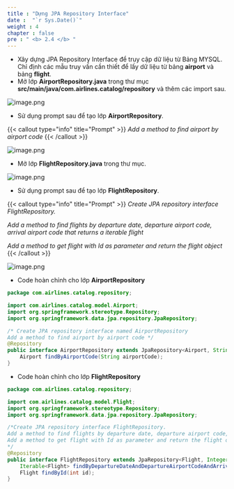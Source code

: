 ```yaml
---
title : "Dựng JPA Repository Interface"
date :  "`r Sys.Date()`" 
weight : 4
chapter : false
pre : " <b> 2.4 </b> "
---
```


- Xây dựng JPA Repository Interface để truy cập dữ liệu từ Bảng MYSQL. Chỉ định các mẫu truy vấn cần thiết để lấy dữ liệu từ bảng **airport** và bảng **flight**.
- Mở lớp **AirportRepository.java** trong thư mục **src/main/java/com.airlines.catalog/repository** và thêm các import sau.

![image.png](/images/module_1/jpa_repo/image.png)

- Sử dụng prompt sau để tạo lớp **AirportRepository**.

{{< callout type="info" title="Prompt" >}}
*Add a method to find airport by airport code*
{{< /callout >}}

![image.png](/images/module_1/jpa_repo/image_1.png)

- Mở lớp **FlightRepository.java** trong thư mục.

![image.png](/images/module_1/jpa_repo/image_2.png)

- Sử dụng prompt sau để tạo lớp **FlightRepository**.

{{< callout type="info" title="Prompt" >}}
*Create JPA repository interface FlightRepository.*<br>

*Add a method to find flights by departure date, departure airport code, arrival airport code that returns a iterable flight*<br>

*Add a method to get flight with Id as parameter and return the flight object*
{{< /callout >}}

![image.png](/images/module_1/jpa_repo/image_3.png)

- Code hoàn chỉnh cho lớp **AirportRepository**

```java
package com.airlines.catalog.repository;

import com.airlines.catalog.model.Airport;
import org.springframework.stereotype.Repository;
import org.springframework.data.jpa.repository.JpaRepository;

/* Create JPA repository interface named AirportRepository
Add a method to find airport by airport code */
@Repository
public interface AirportRepository extends JpaRepository<Airport, String> {
    Airport findByAirportCode(String airportCode);
}
```

- Code hoàn chỉnh cho lớp **FlightRepository**

```java
package com.airlines.catalog.repository;

import com.airlines.catalog.model.Flight;
import org.springframework.stereotype.Repository;
import org.springframework.data.jpa.repository.JpaRepository;

/*Create JPA repository interface FlightRepository.
Add a method to find flights by departure date, departure airport code, arrival airport code that returns a iterable flight
Add a method to get flight with Id as parameter and return the flight object
*/
@Repository
public interface FlightRepository extends JpaRepository<Flight, Integer> {
    Iterable<Flight> findByDepartureDateAndDepartureAirportCodeAndArrivalAirportCode(String departureDate, String departureAirportCode, String arrivalAirportCode);
    Flight findById(int id);
}
```